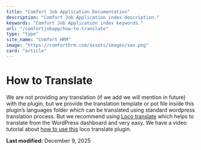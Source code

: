 ```yaml
---
title: "Comfort Job Application Documentation"
description: "Comfort Job Application index description."
keywords: "Comfort Job Application index keywords."
url: "/comfortjobapp/how-to-translate"
type: "type"
site_name: "Comfort HRM"
image: "https://comforthrm.com/assets/images/seo.png"
card: "article"
---
```

# How to Translate

We are not providing any translation (if we add we will mention in future) with the plugin, but we provide the translation template or pot file inside this plugin’s languages folder which can be translated using standard wordpress translation process. But we recommend using [Loco translate](https://wordpress.org/plugins/loco-translate/) which helps to translate from the WordPress dashboard and very easy. We have a video tutorial about [how to use this](https://www.youtube.com/watch?v=yOkEzvjx6PM) loco translate plugin.


**Last modified:** December 9, 2025